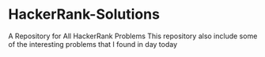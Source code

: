 # HackerRank-Solutions
A Repository for All HackerRank Problems
This repository also include some of the interesting problems that I found in day today
